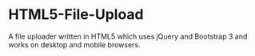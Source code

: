 HTML5-File-Upload
=================

A file uploader written in HTML5 which uses jQuery and Bootstrap 3 and works on desktop and mobile browsers. 

